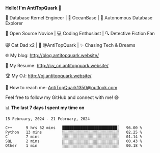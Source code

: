 
**Hello! I'm AntiTopQuark 👋**

🔧 Database Kernel Engineer | 🌊 OceanBase | 🤖 Autonomous Database Explorer

🌱 Open Source Novice | 💻 Coding Enthusiast | 🔍 Detective Fiction Fan

😸 Cat Dad x2 | 🎉 @AntiTopQuark | ✨ Chasing Tech & Dreams

🌐 My blog: http://blog.antitopquark.website/

📄 My Resume: http://cv_cn.antitopquark.website/

🏆 My OJ: http://oj.antitopquark.website/

📧 How to reach me: AntiTopQuark1350@outlook.com

Feel free to follow my GitHub and connect with me! 😄

📊 **The last 7 days I spent my time on** 

<!--START_SECTION:waka-->
```text
15 February, 2024 - 21 February, 2024

C++      9 hrs 52 mins   ████████████████████████░   96.00 % 
Python   13 mins         ░░░░░░░░░░░░░░░░░░░░░░░░░   02.25 % 
C        7 mins          ░░░░░░░░░░░░░░░░░░░░░░░░░   01.14 % 
SQL      2 mins          ░░░░░░░░░░░░░░░░░░░░░░░░░   00.43 % 
Other    1 min           ░░░░░░░░░░░░░░░░░░░░░░░░░   00.18 %
```
<!--END_SECTION:waka-->


